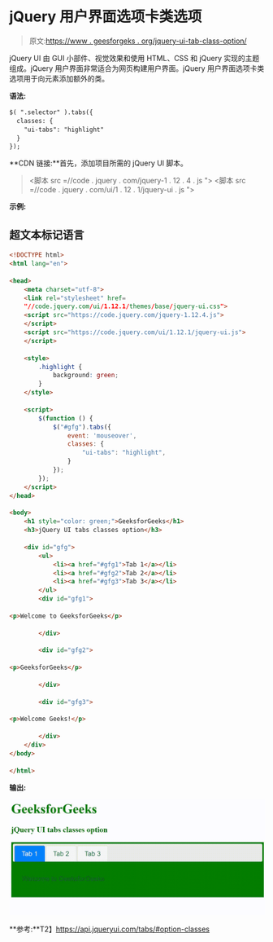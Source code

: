 # jQuery 用户界面选项卡类选项

> 原文:[https://www . geesforgeks . org/jquery-ui-tab-class-option/](https://www.geeksforgeeks.org/jquery-ui-tabs-classes-option/)

jQuery UI 由 GUI 小部件、视觉效果和使用 HTML、CSS 和 jQuery 实现的主题组成。jQuery 用户界面非常适合为网页构建用户界面。jQuery 用户界面选项卡类选项用于向元素添加额外的类。

**语法:**

```html
$( ".selector" ).tabs({
  classes: {
    "ui-tabs": "highlight"
  }
});
```

**CDN 链接:**首先，添加项目所需的 jQuery UI 脚本。

> <link rel="”stylesheet”" href="”//code.jquery.com/ui/1.12.1/themes/smoothness/jquery-ui.css”">
> <脚本 src =//code . jquery . com/jquery-1 . 12 . 4 . js "></脚本>
> <脚本 src =//code . jquery . com/ui/1 . 12 . 1/jquery-ui . js "></脚本>

**示例:**

## 超文本标记语言

```html
<!DOCTYPE html>
<html lang="en">

<head>
    <meta charset="utf-8">
    <link rel="stylesheet" href=
    "//code.jquery.com/ui/1.12.1/themes/base/jquery-ui.css">
    <script src="https://code.jquery.com/jquery-1.12.4.js">
    </script>
    <script src="https://code.jquery.com/ui/1.12.1/jquery-ui.js">
    </script>

    <style>
        .highlight {
            background: green;
        }
    </style>

    <script>
        $(function () {
            $("#gfg").tabs({
                event: 'mouseover',
                classes: {
                    "ui-tabs": "highlight",
                }
            });
        });
    </script>
</head>

<body>
    <h1 style="color: green;">GeeksforGeeks</h1>
    <h3>jQuery UI tabs classes option</h3>

    <div id="gfg">
        <ul>
            <li><a href="#gfg1">Tab 1</a></li>
            <li><a href="#gfg2">Tab 2</a></li>
            <li><a href="#gfg3">Tab 3</a></li>
        </ul>
        <div id="gfg1">

<p>Welcome to GeeksforGeeks</p>

        </div>

        <div id="gfg2">

<p>GeeksforGeeks</p>

        </div>

        <div id="gfg3">

<p>Welcome Geeks!</p>

        </div>
    </div>
</body>

</html>
```

**输出:**

![](img/bb21931d43ca52635681a8d3398b4796.png)

**参考:**T2】https://api.jqueryui.com/tabs/#option-classes